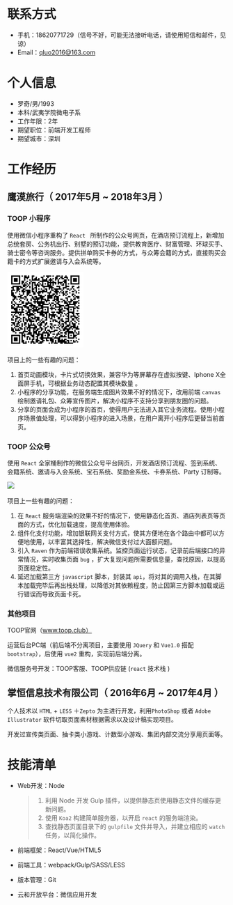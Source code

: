 # 联系方式

- 手机：18620771729（信号不好，可能无法接听电话，请使用短信和邮件，见谅）
- Email：qluo2016@163.com


# 个人信息

 -  罗奇/男/1993 
 -  本科/武夷学院微电子系
 -  工作年限：2年
 -  期望职位：前端开发工程师
 -  期望城市：深圳


# 工作经历

## 鹰漠旅行（ 2017年5月 ~ 2018年3月 ）

###  TOOP 小程序

使用微信小程序重构了 `React ` 所制作的公众号网页，在酒店预订流程上，新增加总统套房、公务机出行、别墅的预订功能，提供教育医疗、财富管理、环球买手、骑士密令等咨询服务。提供拼单购买卡券的方式，与众筹会籍的方式，直接购买会籍卡的方式扩展邀请与入会系统等。

<img src=".\oDVMZ0dhhfVUTPDzF0LIw5LdckUE.jpg" width="175px"/>

项目上的一些有趣的问题：

1. 首页动画模块，卡片式切换效果，兼容华为等屏幕存在虚拟按键、Iphone X全面屏手机，可根据业务动态配置其模块数量 。
2. 小程序的分享功能，在服务端生成图片效果不好的情况下，改用前端 `canvas` 绘制邀请礼包、众筹宣传图片，解决小程序不支持分享到朋友圈的问题。
3. 分享的页面会成为小程序的首页，使得用户无法进入其它业务流程。使用小程序场景值处理，可以得到小程序的进入场景，在用户离开小程序后更替当前首页。



### TOOP 公众号 

使用 `React` 全家桶制作的微信公众号平台网页，开发酒店预订流程、签到系统、会籍系统、邀请与入会系统、宝石系统、奖励金系统、卡券系统、Party 订制等。

<img src="https://qr.api.cli.im/qr?data=https%253A%252F%252Fstar.innmall.cn%252Fmem%252FhotelReservation.html&level=H&transparent=false&bgcolor=%23ffffff&forecolor=%23000000&blockpixel=12&marginblock=1&logourl=&size=280&kid=cliim&key=aed552a171b71d214ecfda51bcfe49ba" width="175px" />

项目上一些有趣的问题：

1. 在 `React` 服务端渲染的效果不好的情况下，使用静态化首页、酒店列表页等页面的方式，优化加载速度，提高使用体验。
2. 组件化支付功能，增加银联网关支付方式，使其方便地在各个路由中都可以方便地使用，以丰富其选择性，解决微信支付过大面额问题。
3. 引入 `Raven` 作为前端错误收集系统。监控页面运行状态，记录前后端接口的异常情况，实时收集页面 `bug` ，扩大复现问题所需要信息量，查找原因，以提高页面稳定性。
4. 延迟加载第三方 `javascript` 脚本，封装其 `api`，将对其的调用入栈，在其脚本加载完毕后再出栈处理，以降低对其依赖程度，防止因第三方脚本加载或运行错误而导致页面卡死。



### 其他项目

TOOP官网（www.toop.club）

运营后台PC端（前后端不分离项目，主要使用 `JQuery` 和 `Vue1.0` 搭配 `bootstrap`），后使用 `vue2` 重构，实现前后端分离。

微信服务号开发：TOOP客服、TOOP供应链 (`react` 技术栈 )


## 掌恒信息技术有限公司（ 2016年6月 ~ 2017年4月 ）

个人技术以 `HTML` + `LESS` ＋`Zepto` 为主进行开发，利用`PhotoShop` 或者 `Adobe Illustrator` 软件切取页面素材根据需求以及设计稿实现项目。

开发过宣传类页面、抽卡类小游戏、计数型小游戏、集团内部交流分享用页面等。



# 技能清单

- Web开发：Node

  > 1. 利用 Node 开发 Gulp 插件，以提供静态页使用静态文件的缓存更新问题。
  > 2. 使用 `Koa2` 构建简单服务器，以开启 `react` 的服务端渲染。
  > 3. 查找静态页面目录下的 `gulpfile` 文件并导入，并建立相应的 `watch` 任务，以简化操作。

- 前端框架：React/Vue/HTML5

- 前端工具：webpack/Gulp/SASS/LESS

- 版本管理：Git

- 云和开放平台：微信应用开发

